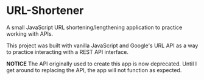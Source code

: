 # URL-Shortener
A small JavaScript URL shortening/lengthening application to practice working with APIs.

This project was built with vanilla JavaScript and Google's URL API as a way to practice interacting with a REST API interface.

**NOTICE**
The API originally used to create this app is now deprecated. Until I get around to replacing the API, the app will not function as expected.
